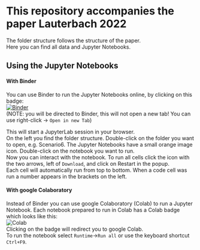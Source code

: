 # This repository accompanies the paper Lauterbach 2022
The folder structure follows the structure of the paper.  
Here you can find all data and Jupyter Notebooks.

## Using the Jupyter Notebooks
#### With Binder
You can use Binder to run the Jupyter Notebooks online, by clicking on this badge:  
[![Binder](https://mybinder.org/badge_logo.svg)](https://mybinder.org/v2/gh/EnzymeML/Lauterbach_2021.git/HEAD)  
(NOTE: you will be directed to Binder, this will not open a new tab! You can use right-click -> `Open in new Tab`)  
  
This will start a JupyterLab session in your browser.  
On the left you find the folder structure. Double-click on the folder you want to open, e.g. Scenario6. The Jupyter Notebooks have a small orange image icon. Double-click on the notebook you want to run.  
Now you can interact with the notebook. To run all cells click the icon with the two arrows, left of `Download`, and click on Restart in the popup.  
Each cell will automatically run from top to bottom. When a code cell was run a number appears in the brackets on the left.  

#### With google Colaboratory
Instead of Binder you can use google Colaboratory (Colab) to run a Jupyter Notebook.
Each notebook prepared to run in Colab has a Colab badge which looks like this:  
![Colab](https://colab.research.google.com/assets/colab-badge.svg)  
Clicking on the badge will redirect you to google Colab.  
To run the notebook select `Runtime`->`Run all` or use the keyboard shortcut `Ctrl+F9`.
